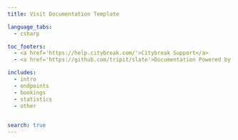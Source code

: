 ```yaml
---
title: Visit Documentation Template

language_tabs:
  - csharp

toc_footers:
  - <a href='https://help.citybreak.com/'>Citybreak Support</a> 
  - <a href='https://github.com/tripit/slate'>Documentation Powered by Slate</a>

includes:
  - intro
  - endpoints
  - bookings
  - statistics
  - other
  

search: true
---
```

